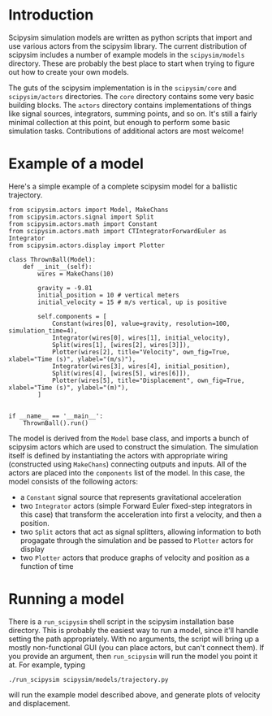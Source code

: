 # Introduction #

Scipysim simulation models are written as python scripts that import and use various actors from the scipysim library. The current distribution of scipysim includes a number of example models in the `scipysim/models` directory. These are probably the best place to start when trying to figure out how to create your own models.

The guts of the scipysim implementation is in the `scipysim/core` and `scipysim/actors` directories. The `core` directory contains some very basic building blocks. The `actors` directory contains implementations of things like signal sources, integrators, summing points, and so on. It's still a fairly minimal collection at this point, but enough to perform some basic simulation tasks. Contributions of additional actors are most welcome!

# Example of a model #

Here's a simple example of a complete scipysim model for a ballistic trajectory.
```
from scipysim.actors import Model, MakeChans
from scipysim.actors.signal import Split
from scipysim.actors.math import Constant
from scipysim.actors.math import CTIntegratorForwardEuler as Integrator
from scipysim.actors.display import Plotter

class ThrownBall(Model):
    def __init__(self):
        wires = MakeChans(10)

        gravity = -9.81
        initial_position = 10 # vertical meters
        initial_velocity = 15 # m/s vertical, up is positive 

        self.components = [
            Constant(wires[0], value=gravity, resolution=100, simulation_time=4),
            Integrator(wires[0], wires[1], initial_velocity),
            Split(wires[1], [wires[2], wires[3]]),
            Plotter(wires[2], title="Velocity", own_fig=True, xlabel="Time (s)", ylabel="(m/s)"),
            Integrator(wires[3], wires[4], initial_position),
            Split(wires[4], [wires[5], wires[6]]),
            Plotter(wires[5], title="Displacement", own_fig=True, xlabel="Time (s)", ylabel="(m)"),
        ]


if __name__ == '__main__':
    ThrownBall().run()
```

The model is derived from the `Model` base class, and imports a bunch of scipysim actors which are used to construct the simulation. The simulation itself is defined by instantiating the actors with appropriate wiring (constructed using `MakeChans`) connecting outputs and inputs. All of the actors are placed into the `components` list of the model. In this case, the model consists of the following actors:
  * a `Constant` signal source that represents gravitational acceleration
  * two `Integrator` actors (simple Forward Euler fixed-step integrators in this case) that transform the acceleration into first a velocity, and then a position.
  * two `Split` actors that act as signal splitters, allowing information to both progagate through the simulation and be passed to `Plotter` actors for display
  * two `Plotter` actors that produce graphs of velocity and position as a function of time

# Running a model #
There is a `run_scipysim` shell script in the scipysim installation base directory. This is probably the easiest way to run a model, since it'll handle setting the path appropriately. With no arguments, the script will bring up a mostly non-functional GUI (you can place actors, but can't connect them). If you provide an argument, then `run_scipysim` will run the model you point it at. For example, typing
```
./run_scipysim scipysim/models/trajectory.py
```
will run the example model described above, and generate plots of velocity and displacement.